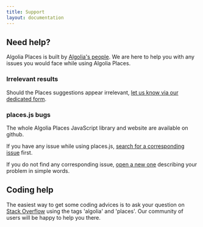 ```yaml
---
title: Support
layout: documentation
---
```


## Need help?

Algolia Places is built by [Algolia's people](https://github.com/orgs/algolia/people). We are here to help you with any issues you would face while using Algolia Places.

### Irrelevant results

Should the Places suggestions appear irrelevant, <a href="https://docs.google.com/forms/d/13r_7B72v6u6326atqzKZpv0fs_3OUOJFR-6QDipHl3Y/viewform?entry.1560244398&entry.1894094686&entry.1809496416&entry.2029760924&entry.1442423869&entry.1714224469&entry.1070945708=Find+it+on+https://api.ipify.org/&entry.2019626860=Find+it+on+https://jsfiddle.net/qmjet97b/" id="support-google-form" target="_blank">let us know via our dedicated form</a>.

### places.js bugs

The whole Algolia Places JavaScript library and website are available on github.

If you have any issue while using places.js, [search for a corresponding issue](https://github.com/algolia/places/issues?utf8=%E2%9C%93&q=is%3Aissue)
first.

If you do not find any corresponding issue, [open a new one](https://github.com/algolia/places/issues/new) describing your problem in simple words.

## Coding help

The easiest way to get some coding advices is to ask your question on [Stack Overflow](https://stackoverflow.com/questions/tagged/algolia) using the tags 'algolia' and 'places'. Our community of users will be happy to help you there.


<script>
  function getip(res) {
    window.userip = res.ip;
  }
</script>
<script src="https://api.ipify.org?format=jsonp&callback=getip"></script>
